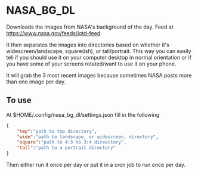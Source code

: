 # NASA_BG_DL

Downloads the images from NASA's background of the day. Feed at https://www.nasa.gov/feeds/iotd-feed

It then separates the images into directories based on whether it's widescreen/landscape, square(ish), or tall/portrait. This way you can easily tell if you should use it on your computer desktop in normal orientation or if you have some of your screens rotated/want to use it on your phone. 

It will grab the 3 most recent images because sometimes NASA posts more than one image per day. 


## To use

At $HOME/.config/nasa_bg_dl/settings.json fill in the following

```json
{
    "tmp":"path to tmp directory",
    "wide":"path to landscape, or widescreen, directory",
    "square":"path to 4:3 to 3:4 direectory",
    "tall":"path to a portrait directory"
}
```

Then either run it once per day or put it in a cron job to run once per day.